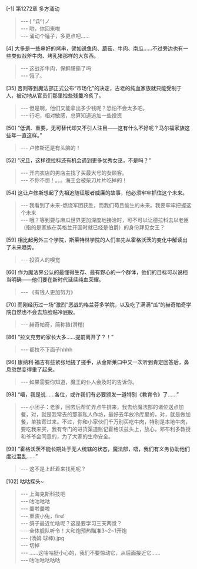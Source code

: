
[-1] 第1272章 多方涌动
>--- ( ꒪Д꒪)ノ<br>
>--- 哟，你回来啦<br>
>--- 涌动个锤子，多更点吧……<br>

[4] 大多是一些串好的烤串，譬如说鱼肉、蘑菇、牛肉、南瓜……不过旁边也有一些类似战斧牛肉、烤乳猪那样的大东西。
>--- 这战斧牛肉，保鲜膜撕了吗<br>
>--- 饿了。<br>

[35] 否则等到魔法部正式公布“市场化”的决定，古老的纯血家族就只能受制于人，被动地从官员们那里捡些残羹冷炙了。
>--- 但是啊，他们又能拿出多少钱呢？恐怕不会太多吧。<br>
>--- 行吧，相对敏感，总算知道追加一些投资<br>

[50] “低调、重要，无可替代却又不引人注目——这有什么不好呢？马尔福家族这些年一直这样。”
>--- 卢修斯还是有头脑的！<br>

[52] “况且，这样德拉科还有机会遇到更多优秀女巫，不是吗？”
>--- 开内衣店的男店主找了买最大号的女顾客。<br>
>--- 不你不想！。。。海王会被柴刀片片吃掉的！<br>

[54] 这让卢修斯想起了先祖追随征服者威廉的故事，他必须牢牢抓住这个未来。
>--- 我看到了未来-燃烧军团获胜，而我们苟且偷生的未来。我要牢牢把握这个未来<br>
>--- 哦？等到要与麻瓜世界更加深度地接洽时，可不可以让德拉科去以老臣（指的是家族在英格兰开国时就已经是伯爵）的身份拜见女王？<br>

[59] 相比起另外三个学院，斯莱特林学院的人们率先从霍格沃茨的变化中解读出了未来趋势。
>--- 投资人的嗅觉<br>

[60] 作为魔法界公认的最懂得生存、最有野心的一个群体，他们的目标可以说相当明确——他们要在新时代延续纯血荣耀。
>--- 《有钱人更加努力》<br>

[70] 而刚经历过一场“激烈”恶战的格兰芬多学院，以及吃了满满“瓜”的赫奇帕奇学院自然也不会去热脸贴冷屁股。
>--- 赫奇帕奇，简称猹(滑稽)<br>

[86] “拉文克劳的家长大多……提前离开了？！”
>--- 都拉不下面子hhhh<br>

[96] 康纳利·福吉有些紧张地搓了搓手，从金斯莱口中又一次听到肯定回答后，鼻息忽然变得重了起来。
>--- 如果需要你知道，魔王的仆人会及时的告诉你。<br>

[98] “唔，我是说……各位，或许我们有必要颁发一道特别《教育令》了……”
>--- 小团子：老爹，回去后帮忙弄点牛排来，我去给魔法部的诸位送点加餐，对，就是我常去的那家私人作坊，最好去年放冷库里的，对，就是做加餐，单独寄过来。不过，你和小家伙们千万别买吃牛肉，特别是本地牛肉，要吃我来买，我有专门的进货渠道账记霍格沃兹头上，放心，邓布利多教授和爷爷会同意的，为了大家的生命安全。<br>

[99] “霍格沃茨不能长期处于无人统辖的状态，魔法部，唔，我们有义务协助他们度过混乱……”
>--- 这不是上赶着来找死呢？<br>

[102] 咕咕探头~
>--- 上海克斯科技吧<br>
>--- 咕咕咕咕<br>
>--- 羹啦羹啦<br>
>--- 重装小兔，fire!<br>
>--- 鸽子最近忙啥呢？这是要学习三天两觉？<br>
>--- 全体舰队听令！大和炮预热瞄准3~2~1开炮<br>
>--- (汤姆 球棒).jpg<br>
>--- 切掉<br>
>--- ……这咕咕挺小心的，我们不要惊动它，从后面接近它……<br>
>--- 咕咕咕咕咕咕<br>
